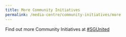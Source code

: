 ```yaml
---
title: More Community Initiatives
permalink: /media-centre/community-initiatives/more
---
```


Find out more Community Initiatives at [#SGUnited](https://www.sgunited.gov.sg/stories/)
